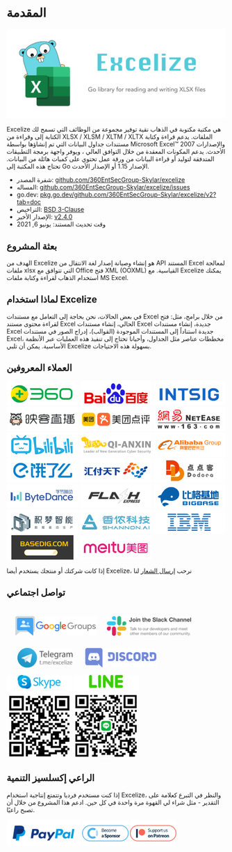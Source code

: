 # المقدمة

<p align="center"><img width="650" src="../images/excelize.svg" alt="Excelize logo"></p>

Excelize هي مكتبة مكتوبة في الذهاب نقية توفير مجموعة من الوظائف التي تسمح لك الكتابة إلى وقراءة من XLSX / XLSM / XLTM / XLTX الملفات. يدعم قراءة وكتابة مستندات جداول البيانات التي تم إنشاؤها بواسطة Microsoft Excel&trade; 2007 والإصدارات الأحدث. يدعم المكونات المعقدة من خلال التوافق العالي ، ويوفر واجهة برمجة التطبيقات المتدفقة لتوليد أو قراءة البيانات من ورقة عمل تحتوي على كميات هائلة من البيانات. تحتاج هذه المكتبة إلى Go الإصدار 1.15 أو الإصدار الأحدث.

- شفرة المصدر: [github.com/360EntSecGroup-Skylar/excelize](https://github.com/360EntSecGroup-Skylar/excelize)
- المساله: [github.com/360EntSecGroup-Skylar/excelize/issues](https://github.com/360EntSecGroup-Skylar/excelize/issues)
- go.dev: [pkg.go.dev/github.com/360EntSecGroup-Skylar/excelize/v2?tab=doc](https://pkg.go.dev/github.com/360EntSecGroup-Skylar/excelize/v2?tab=doc)
- التراخيص: [BSD 3-Clause](https://opensource.org/licenses/BSD-3-Clause)
- الإصدار الأخير: [v2.4.0](https://github.com/360EntSecGroup-Skylar/excelize/releases/latest)
- وقت تحديث المستند: يونيو 6, 2021

## بعثة المشروع

الهدف من Excelize هو إنشاء وصيانة إصدار لغة الانتقال من API المستند Excel لمعالجة ملفات xlsx التي تتوافق مع Office فتح XML (OOXML) القياسية. مع Excelize يمكنك استخدام الذهاب لقراءة وكتابة ملفات MS Excel.

## لماذا استخدام Excelize

في بعض الحالات، نحن بحاجة إلى التعامل مع مستندات Excel من خلال برامج، مثل: فتح لقراءة محتوى مستند Excel الحالي، إنشاء مستندات Excel جديدة، إنشاء مستندات Excel جديدة استناداً إلى المستندات الموجودة (القوالب)، إدراج الصور في مستندات Excel، مخططات عناصر مثل الجداول، وأحيانا تحتاج إلى تنفيذ هذه العمليات عبر الأنظمة الأساسية. يمكن أن تلبي Excelize بسهولة هذه الاحتياجات.

## العملاء المعروفين

<a href="https://www.360.cn" title="Qihoo 360" target="_blank"><img width="165" src="../images/vendor/360@2x.png" alt="Qihoo 360"></a> <a href="https://www.baidu.com" title="Baidu, Inc." target="_blank"><img width="165" src="../images/vendor/baidu@2x.png" alt="Baidu, Inc."></a> [![INTSIG](../images/vendor/intsig.com_en.png)](https://en.intsig.com) <a href="https://www.inke.cn" title="Inke, Inc." target="_blank"><img width="165" src="../images/vendor/inke@2x.png" alt="Inke, Inc."></a> <a href="https://www.meituan.com" title="Meituan-Dianping" target="_blank"><img width="165" src="../images/vendor/meituan@2x.png" alt="Meituan-Dianping"></a> <a href="https://www.163.com" title="NetEase" target="_blank"><img width="165" src="../images/vendor/netease@2x.png" alt="NetEase"></a> <a href="https://www.bilibili.com" title="Bilibili" target="_blank"><img width="165" src="../images/vendor/bilibili@2x.png" alt="Bilibili"></a> <a href="https://www.qianxin.com" title="Qi An Xin Group" target="_blank"><img width="165" src="../images/vendor/qianxin.com_en@2x.png" alt="Qi An Xin Group"></a> <a href="https://www.alibabagroup.com" title="Alibaba Group" target="_blank"><img width="165" src="../images/vendor/alibabagroup@2x.png" alt="Alibaba Group"></a> <a href="https://www.ele.me" title="ele.me" target="_blank"><img width="165" src="../images/vendor/ele.me@2x.png" alt="ele.me"></a> <a href="https://www.huifu.com" title="Huifu" target="_blank"><img width="165" src="../images/vendor/huifu.com@2x.png" alt="Huifu"></a> <a href="https://www.dodoca.com" title="Dodoca Information Technology" target="_blank"><img width="165" src="../images/vendor/dodoca.com@2x.png" alt="Dodoca Information Technology"></a> <a href="https://bytedance.com" title="ByteDance" target="_blank"><img width="165" src="../images/vendor/bytedance@2x.png" alt="ByteDance"></a> <a href="https://www.flashexpress.com" title="Flash Express" target="_blank"><img width="165" src="../images/vendor/flashexpress.com@2x.png" alt="Flash Express"></a> <a href="http://www.bigbaser.com" title="Big Baser" target="_blank"><img width="165" src="../images/vendor/bigbaser.com@2x.png" alt="Big Baser"></a> <a href="https://jimengio.com" title="JimengIO" target="_blank"><img width="165" src="../images/vendor/jimengio.com@2x.png" alt="JimengIO"></a> <a href="https://www.shannonai.com" title="Shannon.AI" target="_blank"><img width="165" src="../images/vendor/shannonai.com@2x.png" alt="Shannon.AI"></a> <a href="https://ibm.com" title="IBM" target="_blank"><img width="165" src="../images/vendor/ibm@2x.png" alt="IBM"></a> <a href="https://www.basedig.com" title="Basedig" target="_blank"><img width="165" src="../images/vendor/basedig.com@2x.png" alt="Basedig"></a> <a href="https://www.meitu.com" title="Meitui" target="_blank"><img width="165" src="../images/vendor/meitu.com@2x.png" alt="Meitui"></a>

إذا كانت شركتك أو منتجك يستخدم أيضا Excelize، نرحب <a href="mailto: xuri.me@gmail.com?Subject=Please add our company in Excelize Introduction page&amp;Body=Hello%2C%20this%20is%20%3Cyour%20name%3E%20from%20%3Cyour%20company%20name%3E.%0AWe%20are%20using%20Excelize%20and%20will%20be%20proud%20to%20add%20our%20company%20name%20to%20Excelize%20Introduction%20page.%0APlease%20see%20attachment%20for%20our%20logo.%20%3CBe%20sure%20to%20include%20logo%20in%20attachment%3E%0A" title="send Logo via E-mail">إرسال الشعار</a> لنا

## تواصل اجتماعي

<a href="https://groups.google.com/g/excelize" title="Excelize Google Group" target="_blank"><img style="margin: 25px 0 0 20px;" height="45" src="../images/google_groups@2x.png" alt="Excelize Google Group"></a> <a href="https://join.slack.com/t/xuri/shared_invite/zt-eriqdkeo-wV04zcCdBiiZveFgY86Wzw" title="Excelize Slack Channel" target="_blank"><img style="margin: 25px 0 0 20px" height="45" src="../images/slack.svg" alt="Excelize Slack Channel"></a> <a href="https://t.me/excelize" title="Excelize Community on Telegram" target="_blank"><img style="margin: 25px 0 0 25px;" height="45" src="../images/telegram.svg" alt="Excelize Community on Telegram"></a> <a href="https://discord.gg/MWV8MBQGtv" title="Excelize Community on Discord" target="_blank"><img style="margin: 25px 0 0 25px;" height="45" src="../images/discord.svg" alt="Excelize Community on Discord"></a>

<a href="https://join.skype.com/YW3OFS5QjYcV?source=qr-ios" title="Excelize Skype Community" target="_blank"><img src="../images/skype_group@2x.png" width="150" alt="Excelize Skype Community"></a> <a href="http://line.me/ti/g/NFIjhfbP_g" title="Excelize Line Community" target="_blank"><img src="../images/line_group@2x.png" width="150" alt="Excelize Line Community"></a>

## الراعي إكسلسيز التنمية

إذا كنت مستخدم فرديا وتتمتع إنتاجية استخدام Excelize، والنظر في التبرع كعلامة على التقدير - مثل شراء لي القهوة مرة واحدة في كل حين. ادعم هذا المشروع من خلال أن تصبح راعيًا.

<a href="https://www.paypal.com/paypalme/xuri" title="Donate with Paypal" target="_blank"><img width="170" src="../images/donate@2x.png" alt="Donate with Paypal"></a> <a href="https://opencollective.com/excelize" title="تصبح راعيا" target="_blank"><img height="61" src="../images/opencollective.com@2x.png" alt="تصبح راعيا"></a> <a href="https://www.patreon.com/xuri" title="دعم Excelize على Patreon" target="_blank"><img height="61" src="../images/patreon.com@2x.png" alt="دعم Excelize على Patreon"></a>
